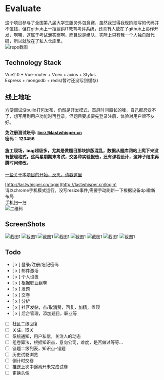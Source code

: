 # Evaluate
这个项目参与了全国第八届大学生服务外包竞赛，虽然我觉得我现阶段写的代码并不值钱，但在github上一搜蓝鸥IT教育考评系统，还真有人放在了github上协作开发，啊喂，这属于考试泄答案啊。而且说是组队，实际上只有我一个人独自敲代码，所以就放在了私人仓库里。  
![repo截图](./repo.png)

## Technology Stack
Vue2.0 + Vue-router + Vuex + axios + Stylus  
Express + mongodb + redis(暂时还没写到缓存)

## 线上地址
方便调试没build打包发布，仍然是开发模式，首屏时间超长的哇，自己都忍受不了，想写用到用户功能时再登录，但题目要求要先登录注册，体验对用户很不友好。  

<b>免注册测试账号: linrz@lastwhisper.cn</b>  
<b>密码： 123456  </b>  

#### 施工现场，bug超级多，尤其是做题目那块排版混乱，数据从题库网站上爬下来没有整理格式，这两星期期末考试，交各种实验报告，还有课程设计，这阵子结束再腾时间修改。

[一些关于本项目的开始，反思，请戳这里](http://linrz.me/2017/06/21/node/)

[http://lastwhisper.cn/login](http://lastwhisper.cn/login)  
请以chrome手机模式运行，没写resize事件,需要手动刷新一下根据设备dpi重新布局  
手机扫一扫  
![二维码](./QRcode.png)
## ScreenShots
![截图1](./1.png)
![截图1](./2.png)
![截图1](./3.png)
![截图1](./4.png)
![截图1](./5.png)
![截图1](./6.png)
![截图1](./7.png)
![截图1](./8.png)

## Todo
* [ x ] 登录/注册/忘记密码
* [ x ] 邮件激活
* [ x ] 个人设置
* [ x ] 根据职业组卷
* [ x ] 发题
* [ x ] 交卷
* [ x ] 分析
* [ x ] 社区发帖，点/取消赞，回复，加精，置顶
* [ x ] 后台管理，添加题目，职业等
* [  ] 社区二级回复
* [  ] 关注，取关
* [  ] 系统通知，用户私信，关注人的动态
* [  ] 组卷算法，根据知识点，意向公司，难度，是否做过等等...
* [  ] 错题二级列表，知识点-错题
* [  ] 历史试卷浏览
* [  ] 倒计时交卷
* [  ] 推送上次中途离开未完成试卷
* [  ] 更换头像